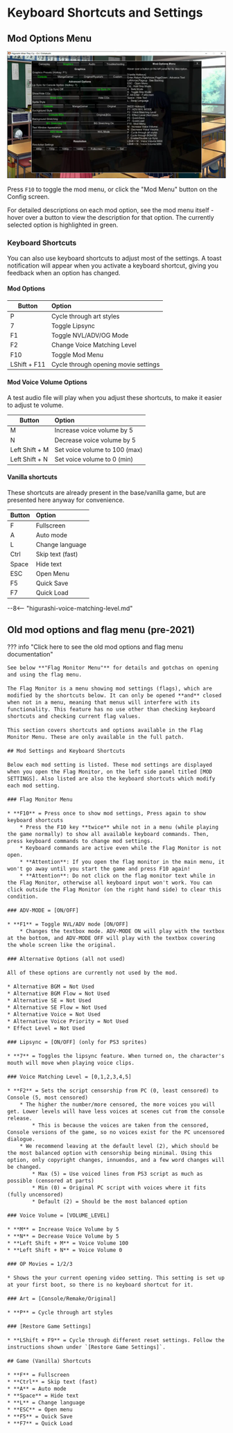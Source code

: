 # Keyboard Shortcuts and Settings

## Mod Options Menu

![Screenshot](img/mod_menu.webp)

Press `F10` to toggle the mod menu, or click the "Mod Menu" button on the Config screen.

For detailed descriptions on each mod option, see the mod menu itself - hover over a button to view the description for that option. The currently selected option is highlighted in green.

### Keyboard Shortcuts

You can also use keyboard shortcuts to adjust most of the settings. A toast notification will appear when you activate a keyboard shortcut, giving you feedback when an option has changed.

#### Mod Options

| Button       | Option                                  |
| ------------ | :-------------------------------------- |
| P            | Cycle through art styles                |
| 7            | Toggle Lipsync                          |
| F1           | Toggle NVL/ADV/OG Mode                  |
| F2           | Change Voice Matching Level             |
| F10          | Toggle Mod Menu                         |
| LShift + F11 | Cycle through opening movie settings    |

#### Mod Voice Volume Options

A test audio file will play when you adjust these shortcuts, to make it easier to adjust te volume.

| Button         | Option                        |
| -------------- | :---------------------------- |
| M              | Increase voice volume by 5    |
| N              | Decrease voice volume by 5    |
| Left Shift + M | Set voice volume to 100 (max) |
| Left Shift + N | Set voice volume to 0 (min)   |

#### Vanilla shortcuts

These shortcuts are already present in the base/vanilla game, but are presented here anyway for convenience.

| Button | Option           |
| ------ | :--------------- |
| F      | Fullscreen       |
| A      | Auto mode        |
| L      | Change language  |
| Ctrl   | Skip text (fast) |
| Space  | Hide text        |
| ESC    | Open Menu        |
| F5     | Quick Save       |
| F7     | Quick Load       |

--8<-- "higurashi-voice-matching-level.md"

## Old mod options and flag menu (pre-2021)

??? info "Click here to see the old mod options and flag menu documentation"

    See below **"Flag Monitor Menu"** for details and gotchas on opening and using the flag menu.

    The Flag Monitor is a menu showing mod settings (flags), which are modified by the shortcuts below. It can only be opened **and** closed when not in a menu, meaning that menus will interfere with its functionality. This feature has no use other than checking keyboard shortcuts and checking current flag values.

    This section covers shortcuts and options available in the Flag Monitor Menu. These are only available in the full patch.

    ## Mod Settings and Keyboard Shortcuts

    Below each mod setting is listed. These mod settings are displayed when you open the Flag Monitor, on the left side panel titled [MOD SETTINGS]. Also listed are also the keyboard shortcuts which modify each mod setting.

    ### Flag Monitor Menu

    * **F10** = Press once to show mod settings, Press again to show keyboard shortcuts
        * Press the F10 key **twice** while not in a menu (while playing the game normally) to show all available keyboard commands. Then, press keyboard commands to change mod settings.
        * Keyboard commands are active even while the Flag Monitor is not open.
        * **Attention**: If you open the flag monitor in the main menu, it won't go away until you start the game and press F10 again!
        * **Attention**: Do not click on the flag monitor text while in the Flag Monitor, otherwise all keyboard input won't work. You can click outside the Flag Monitor (on the right hand side) to clear this condition.

    ### ADV-MODE = [ON/OFF]

    * **F1** = Toggle NVL/ADV mode [ON/OFF]
        * Changes the textbox mode. ADV-MODE ON will play with the textbox at the bottom, and ADV-MODE OFF will play with the textbox covering the whole screen like the original.

    ### Alternative Options (all not used)

    All of these options are currently not used by the mod.

    * Alternative BGM = Not Used
    * Alternative BGM Flow = Not Used
    * Alternative SE = Not Used
    * Alternative SE Flow = Not Used
    * Alternative Voice = Not Used
    * Alternative Voice Priority = Not Used
    * Effect Level = Not Used

    ### Lipsync = [ON/OFF] (only for PS3 sprites)

    * **7** = Toggles the lipsync feature. When turned on, the character's mouth will move when playing voice clips. 

    ### Voice Matching Level = [0,1,2,3,4,5]

    * **F2** = Sets the script censorship from PC (0, least censored) to Console (5, most censored)
        * The higher the number/more censored, the more voices you will get. Lower levels will have less voices at scenes cut from the console release.
            * This is because the voices are taken from the censored, Console versions of the game, so no voices exist for the PC uncensored dialogue.
        * We recommend leaving at the default level (2), which should be the most balanced option with censorship being minimal. Using this option, only copyright changes, innuendos, and a few word changes will be changed.
            * Max (5) = Use voiced lines from PS3 script as much as possible (censored at parts)
            * Min (0) = Original PC script with voices where it fits (fully uncensored)
            * Default (2) = Should be the most balanced option

    ### Voice Volume = [VOLUME_LEVEL]

    * **M** = Increase Voice Volume by 5
    * **N** = Decrease Voice Volume by 5
    * **Left Shift + M** = Voice Volume 100
    * **Left Shift + N** = Voice Volume 0

    ### OP Movies = 1/2/3

    * Shows the your current opening video setting. This setting is set up at your first boot, so there is no keyboard shortcut for it.

    ### Art = [Console/Remake/Original]

    * **P** = Cycle through art styles

    ### [Restore Game Settings]

    * **LShift + F9** = Cycle through different reset settings. Follow the instructions shown under `[Restore Game Settings]`.

    ## Game (Vanilla) Shortcuts

    * **F** = Fullscreen
    * **Ctrl** = Skip text (fast)
    * **A** = Auto mode
    * **Space** = Hide text
    * **L** = Change language
    * **ESC** = Open menu
    * **F5** = Quick Save
    * **F7** = Quick Load
